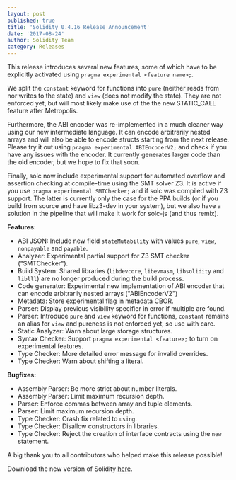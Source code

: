 ```yaml
---
layout: post
published: true
title: 'Solidity 0.4.16 Release Announcement'
date: '2017-08-24'
author: Solidity Team
category: Releases
---
```


This release introduces several new features, some of which have to be
explicitly activated using `pragma experimental <feature name>;`.

We split the `constant` keyword for functions into `pure` (neither reads from
nor writes to the state) and `view` (does not modify the state). They are not
enforced yet, but will most likely make use of the the new STATIC_CALL feature
after Metropolis.

Furthermore, the ABI encoder was re-implemented in a much cleaner way using our
new intermediate language. It can encode arbitrarily nested arrays and will also
be able to encode structs starting from the next release. Please try it out
using `pragma experimental ABIEncoderV2;` and check if you have any issues with
the encoder. It currently generates larger code than the old encoder, but we
hope to fix that soon.

Finally, solc now include experimental support for automated overflow and
assertion checking at compile-time using the SMT solver Z3. It is active if you
use `pragma experimental SMTChecker;` and if solc was compiled with Z3 support.
The latter is currently only the case for the PPA builds (or if you build from
source and have libz3-dev in your system), but we also have a solution in the
pipeline that will make it work for solc-js (and thus remix).

**Features:**

- ABI JSON: Include new field `stateMutability` with values `pure`, `view`,
  `nonpayable` and `payable`.
- Analyzer: Experimental partial support for Z3 SMT checker ("SMTChecker").
- Build System: Shared libraries (`libdevcore`, `libevmasm`, `libsolidity` and
  `liblll`) are no longer produced during the build process.
- Code generator: Experimental new implementation of ABI encoder that can encode
  arbitrarily nested arrays ("ABIEncoderV2")
- Metadata: Store experimental flag in metadata CBOR.
- Parser: Display previous visibility specifier in error if multiple are found.
- Parser: Introduce `pure` and `view` keyword for functions, `constant` remains
  an alias for `view` and pureness is not enforced yet, so use with care.
- Static Analyzer: Warn about large storage structures.
- Syntax Checker: Support `pragma experimental <feature>;` to turn on
  experimental features.
- Type Checker: More detailed error message for invalid overrides.
- Type Checker: Warn about shifting a literal.

**Bugfixes:**

- Assembly Parser: Be more strict about number literals.
- Assembly Parser: Limit maximum recursion depth.
- Parser: Enforce commas between array and tuple elements.
- Parser: Limit maximum recursion depth.
- Type Checker: Crash fix related to `using`.
- Type Checker: Disallow constructors in libraries.
- Type Checker: Reject the creation of interface contracts using the `new`
  statement.

A big thank you to all contributors who helped make this release possible!

Download the new version of Solidity
[here](https://github.com/ethereum/solidity/releases/tag/v0.4.16).
